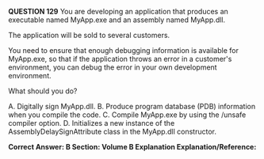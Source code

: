 **QUESTION 129**
You are developing an application that produces an executable named MyApp.exe and an assembly named MyApp.dll.

The application will be sold to several customers. 

You need to ensure that enough debugging information is available for MyApp.exe, so that if the application throws an error in a customer's environment, you can debug the error in your own development environment.

What should you do?

A. Digitally sign MyApp.dll.
B. Produce program database (PDB) information when you compile the code.
C. Compile MyApp.exe by using the /unsafe compiler option.
D. Initializes a new instance of the AssemblyDelaySignAttribute class in the MyApp.dll constructor.

**Correct Answer: B
Section: Volume B
Explanation
Explanation/Reference:**